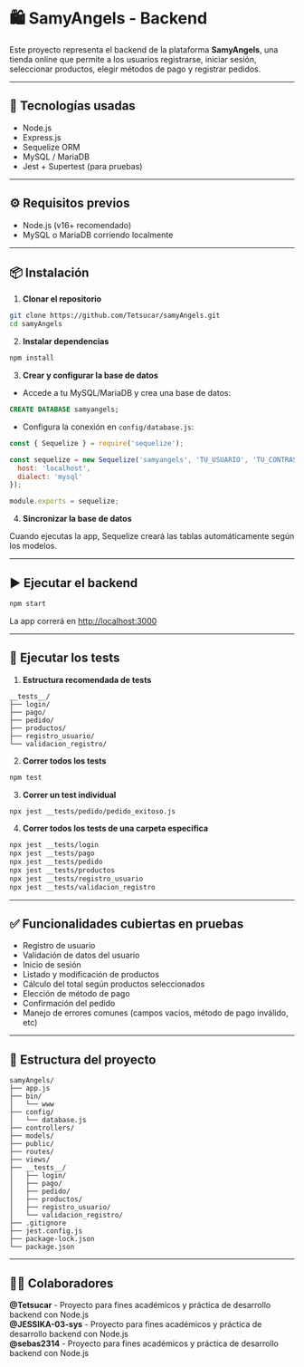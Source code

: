 # 🛍️ SamyAngels - Backend

Este proyecto representa el backend de la plataforma **SamyAngels**, una tienda online que permite a los usuarios registrarse, iniciar sesión, seleccionar productos, elegir métodos de pago y registrar pedidos.

---

## 🚀 Tecnologías usadas

- Node.js
- Express.js
- Sequelize ORM
- MySQL / MariaDB
- Jest + Supertest (para pruebas)

---

## ⚙️ Requisitos previos

- Node.js (v16+ recomendado)
- MySQL o MariaDB corriendo localmente

---

## 📦 Instalación

1. **Clonar el repositorio**
```bash
git clone https://github.com/Tetsucar/samyAngels.git
cd samyAngels
```

2. **Instalar dependencias**
```bash
npm install
```

3. **Crear y configurar la base de datos**

- Accede a tu MySQL/MariaDB y crea una base de datos:
```sql
CREATE DATABASE samyangels;
```

- Configura la conexión en `config/database.js`:
```js
const { Sequelize } = require('sequelize');

const sequelize = new Sequelize('samyangels', 'TU_USUARIO', 'TU_CONTRASEÑA', {
  host: 'localhost',
  dialect: 'mysql'
});

module.exports = sequelize;
```

4. **Sincronizar la base de datos**

Cuando ejecutas la app, Sequelize creará las tablas automáticamente según los modelos.

---

## ▶️ Ejecutar el backend

```bash
npm start
```
La app correrá en [http://localhost:3000](http://localhost:3000)

---

## 🧪 Ejecutar los tests

1. **Estructura recomendada de tests**

```
__tests__/
├── login/
├── pago/
├── pedido/
├── productos/
├── registro_usuario/
└── validacion_registro/
```

2. **Correr todos los tests**
```bash
npm test
```

3. **Correr un test individual**
```bash
npx jest __tests/pedido/pedido_exitoso.js
```

4. **Correr todos los tests de una carpeta específica**
```bash
npx jest __tests/login
npx jest __tests/pago
npx jest __tests/pedido
npx jest __tests/productos
npx jest __tests/registro_usuario
npx jest __tests/validacion_registro
```

---

## ✅ Funcionalidades cubiertas en pruebas

- Registro de usuario
- Validación de datos del usuario
- Inicio de sesión
- Listado y modificación de productos
- Cálculo del total según productos seleccionados
- Elección de método de pago
- Confirmación del pedido
- Manejo de errores comunes (campos vacíos, método de pago inválido, etc)

---

## 📂 Estructura del proyecto

```
samyAngels/
├── app.js
├── bin/
│   └── www
├── config/
│   └── database.js
├── controllers/
├── models/
├── public/
├── routes/
├── views/
├── __tests__/
│   ├── login/
│   ├── pago/
│   ├── pedido/
│   ├── productos/
│   ├── registro_usuario/
│   └── validacion_registro/
├── .gitignore
├── jest.config.js
├── package-lock.json
└── package.json
```

---

## 🧑‍💻 Colaboradores
**@Tetsucar** - Proyecto para fines académicos y práctica de desarrollo backend con Node.js  
**@JESSIKA-03-sys** - Proyecto para fines académicos y práctica de desarrollo backend con Node.js  
**@sebas2314** - Proyecto para fines académicos y práctica de desarrollo backend con Node.js
